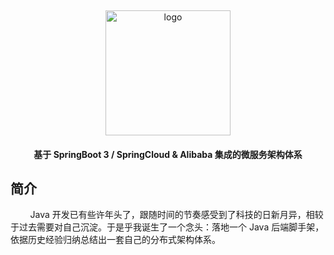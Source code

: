 <p>&nbsp;</p>
<div align="center">
	<img alt="logo" src="https://gh-proxy.com/github.com/Rukawalee/cloud-me/blob/master/imgs/cloud-me.png" width="200">
</div>
<h4 align="center">基于 SpringBoot 3 / SpringCloud & Alibaba 集成的微服务架构体系</h4>

## 简介
&nbsp; &nbsp; &nbsp; &nbsp; Java 开发已有些许年头了，跟随时间的节奏感受到了科技的日新月异，相较于过去需要对自己沉淀。于是乎我诞生了一个念头：落地一个 Java 后端脚手架，依据历史经验归纳总结出一套自己的分布式架构体系。